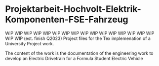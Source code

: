 # Projektarbeit-Hochvolt-Elektrik-Komponenten-FSE-Fahrzeug
WIP WIP WIP WIP WIP WIP WIP WIP WIP WIP WIP WIP WIP WIP WIP WIP WIP WIP (est. finish Q2023)
Project files for the Tex implemenation of a University Project work.

The content of the work is the documentation of the engineering work to develop an Electric Drivetrain for a Formula Student Electric Vehicle
